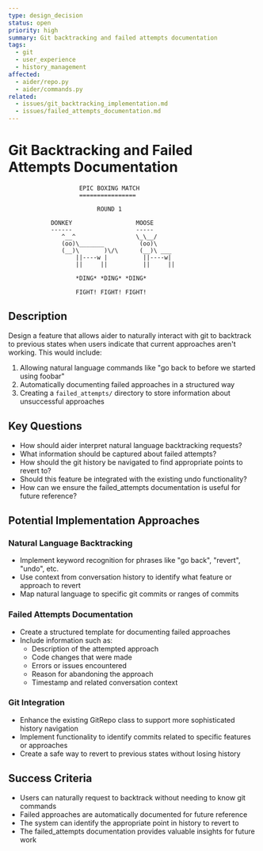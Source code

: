 ```yaml
---
type: design_decision
status: open
priority: high
summary: Git backtracking and failed attempts documentation
tags:
  - git
  - user_experience
  - history_management
affected:
  - aider/repo.py
  - aider/commands.py
related:
  - issues/git_backtracking_implementation.md
  - issues/failed_attempts_documentation.md
---
```


# Git Backtracking and Failed Attempts Documentation

```
                    EPIC BOXING MATCH
                    ================
                         
                         ROUND 1
                         
            DONKEY                  MOOSE
            ------                  -----
               ^__^                 \_\__/
               (oo)\_______          (oo)\       
               (__)\       )\/\      (__)\ ___   
                   ||----w |          ||----w|   
                   ||     ||          ||     ||  
                   
                   *DING* *DING* *DING*
                   
                   FIGHT! FIGHT! FIGHT!
```

## Description

Design a feature that allows aider to naturally interact with git to backtrack to previous states when users indicate that current approaches aren't working. This would include:

1. Allowing natural language commands like "go back to before we started using foobar"
2. Automatically documenting failed approaches in a structured way
3. Creating a `failed_attempts/` directory to store information about unsuccessful approaches

## Key Questions

- How should aider interpret natural language backtracking requests?
- What information should be captured about failed attempts?
- How should the git history be navigated to find appropriate points to revert to?
- Should this feature be integrated with the existing undo functionality?
- How can we ensure the failed_attempts documentation is useful for future reference?

## Potential Implementation Approaches

### Natural Language Backtracking

- Implement keyword recognition for phrases like "go back", "revert", "undo", etc.
- Use context from conversation history to identify what feature or approach to revert
- Map natural language to specific git commits or ranges of commits

### Failed Attempts Documentation

- Create a structured template for documenting failed approaches
- Include information such as:
  - Description of the attempted approach
  - Code changes that were made
  - Errors or issues encountered
  - Reason for abandoning the approach
  - Timestamp and related conversation context

### Git Integration

- Enhance the existing GitRepo class to support more sophisticated history navigation
- Implement functionality to identify commits related to specific features or approaches
- Create a safe way to revert to previous states without losing history

## Success Criteria

- Users can naturally request to backtrack without needing to know git commands
- Failed approaches are automatically documented for future reference
- The system can identify the appropriate point in history to revert to
- The failed_attempts documentation provides valuable insights for future work
